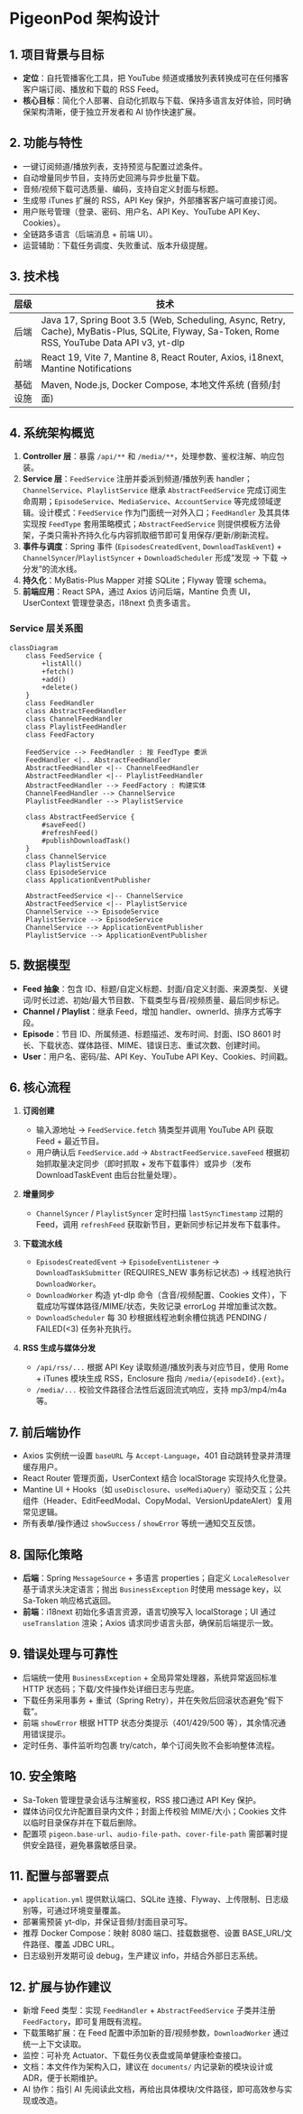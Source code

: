 # PigeonPod 架构设计

## 1. 项目背景与目标

- **定位**：自托管播客化工具，把 YouTube 频道或播放列表转换成可在任何播客客户端订阅、播放和下载的 RSS Feed。
- **核心目标**：简化个人部署、自动化抓取与下载、保持多语言友好体验，同时确保架构清晰，便于独立开发者和 AI 协作快速扩展。

## 2. 功能与特性

- 一键订阅频道/播放列表，支持预览与配置过滤条件。
- 自动增量同步节目，支持历史回溯与异步批量下载。
- 音频/视频下载可选质量、编码，支持自定义封面与标题。
- 生成带 iTunes 扩展的 RSS，API Key 保护，外部播客客户端可直接订阅。
- 用户账号管理（登录、密码、用户名、API Key、YouTube API Key、Cookies）。
- 全链路多语言（后端消息 + 前端 UI）。
- 运营辅助：下载任务调度、失败重试、版本升级提醒。

## 3. 技术栈

| 层级 | 技术 |
| --- | --- |
| 后端 | Java 17, Spring Boot 3.5 (Web, Scheduling, Async, Retry, Cache), MyBatis-Plus, SQLite, Flyway, Sa-Token, Rome RSS, YouTube Data API v3, yt-dlp |
| 前端 | React 19, Vite 7, Mantine 8, React Router, Axios, i18next, Mantine Notifications |
| 基础设施 | Maven, Node.js, Docker Compose, 本地文件系统 (音频/封面) |

## 4. 系统架构概览

1. **Controller 层**：暴露 `/api/**` 和 `/media/**`，处理参数、鉴权注解、响应包装。
2. **Service 层**：`FeedService` 注册并委派到频道/播放列表 handler；`ChannelService`、`PlaylistService` 继承 `AbstractFeedService` 完成订阅生命周期；`EpisodeService`、`MediaService`、`AccountService` 等完成领域逻辑。设计模式：`FeedService` 作为门面统一对外入口；`FeedHandler` 及其具体实现按 `FeedType` 套用策略模式；`AbstractFeedService` 则提供模板方法骨架，子类只需补齐持久化与内容抓取细节即可复用保存/更新/刷新流程。
3. **事件与调度**：Spring 事件 (`EpisodesCreatedEvent`, `DownloadTaskEvent`) + `ChannelSyncer`/`PlaylistSyncer` + `DownloadScheduler` 形成“发现 → 下载 → 分发”的流水线。
4. **持久化**：MyBatis-Plus Mapper 对接 SQLite；Flyway 管理 schema。
5. **前端应用**：React SPA，通过 Axios 访问后端，Mantine 负责 UI，UserContext 管理登录态，i18next 负责多语言。

### Service 层关系图

```mermaid
classDiagram
    class FeedService {
        +listAll()
        +fetch()
        +add()
        +delete()
    }
    class FeedHandler
    class AbstractFeedHandler
    class ChannelFeedHandler
    class PlaylistFeedHandler
    class FeedFactory

    FeedService --> FeedHandler : 按 FeedType 委派
    FeedHandler <|.. AbstractFeedHandler
    AbstractFeedHandler <|-- ChannelFeedHandler
    AbstractFeedHandler <|-- PlaylistFeedHandler
    AbstractFeedHandler --> FeedFactory : 构建实体
    ChannelFeedHandler --> ChannelService
    PlaylistFeedHandler --> PlaylistService

    class AbstractFeedService {
        #saveFeed()
        #refreshFeed()
        #publishDownloadTask()
    }
    class ChannelService
    class PlaylistService
    class EpisodeService
    class ApplicationEventPublisher

    AbstractFeedService <|-- ChannelService
    AbstractFeedService <|-- PlaylistService
    ChannelService --> EpisodeService
    PlaylistService --> EpisodeService
    ChannelService --> ApplicationEventPublisher
    PlaylistService --> ApplicationEventPublisher
```

## 5. 数据模型

- **Feed 抽象**：包含 ID、标题/自定义标题、封面/自定义封面、来源类型、关键词/时长过滤、初始/最大节目数、下载类型与音/视频质量、最后同步标记。
- **Channel / Playlist**：继承 Feed，增加 handler、ownerId、排序方式等字段。
- **Episode**：节目 ID、所属频道、标题描述、发布时间、封面、ISO 8601 时长、下载状态、媒体路径、MIME、错误日志、重试次数、创建时间。
- **User**：用户名、密码/盐、API Key、YouTube API Key、Cookies、时间戳。

## 6. 核心流程

1. **订阅创建**  
   - 输入源地址 → `FeedService.fetch` 猜类型并调用 YouTube API 获取 Feed + 最近节目。  
   - 用户确认后 `FeedService.add` → `AbstractFeedService.saveFeed` 根据初始抓取量决定同步（即时抓取 + 发布下载事件）或异步（发布 DownloadTaskEvent 由后台批量处理）。

2. **增量同步**  
   - `ChannelSyncer` / `PlaylistSyncer` 定时扫描 `lastSyncTimestamp` 过期的 Feed，调用 `refreshFeed` 获取新节目，更新同步标记并发布下载事件。

3. **下载流水线**  
   - `EpisodesCreatedEvent` → `EpisodeEventListener` → `DownloadTaskSubmitter` (REQUIRES_NEW 事务标记状态) → 线程池执行 `DownloadWorker`。  
   - `DownloadWorker` 构造 yt-dlp 命令（含音/视频配置、Cookies 文件），下载成功写媒体路径/MIME/状态，失败记录 errorLog 并增加重试次数。  
   - `DownloadScheduler` 每 30 秒根据线程池剩余槽位挑选 PENDING / FAILED(<3) 任务补充执行。

4. **RSS 生成与媒体分发**  
   - `/api/rss/...` 根据 API Key 读取频道/播放列表与对应节目，使用 Rome + iTunes 模块生成 RSS，Enclosure 指向 `/media/{episodeId}.{ext}`。  
   - `/media/...` 校验文件路径合法性后返回流式响应，支持 mp3/mp4/m4a 等。

## 7. 前后端协作

- Axios 实例统一设置 `baseURL` 与 `Accept-Language`，401 自动跳转登录并清理缓存用户。
- React Router 管理页面，UserContext 结合 localStorage 实现持久化登录。
- Mantine UI + Hooks（如 `useDisclosure`、`useMediaQuery`）驱动交互；公共组件（Header、EditFeedModal、CopyModal、VersionUpdateAlert）复用常见逻辑。
- 所有表单/操作通过 `showSuccess` / `showError` 等统一通知交互反馈。

## 8. 国际化策略

- **后端**：Spring `MessageSource` + 多语言 properties；自定义 `LocaleResolver` 基于请求头决定语言；抛出 `BusinessException` 时使用 message key，以 Sa-Token 响应格式返回。
- **前端**：i18next 初始化多语言资源，语言切换写入 localStorage；UI 通过 `useTranslation` 渲染；Axios 请求同步语言头部，确保前后端提示一致。

## 9. 错误处理与可靠性

- 后端统一使用 `BusinessException` + 全局异常处理器，系统异常返回标准 HTTP 状态码；下载/文件操作处详细日志与兜底。
- 下载任务采用事务 + 重试（Spring Retry），并在失败后回滚状态避免“假下载”。
- 前端 `showError` 根据 HTTP 状态分类提示（401/429/500 等），其余情况通用错误提示。
- 定时任务、事件监听均包裹 try/catch，单个订阅失败不会影响整体流程。

## 10. 安全策略

- Sa-Token 管理登录会话与注解鉴权，RSS 接口通过 API Key 保护。  
- 媒体访问仅允许配置目录内文件；封面上传校验 MIME/大小；Cookies 文件以临时目录保存并在下载后删除。  
- 配置项 `pigeon.base-url`、`audio-file-path`、`cover-file-path` 需部署时提供安全路径，避免暴露敏感目录。

## 11. 配置与部署要点

- `application.yml` 提供默认端口、SQLite 连接、Flyway、上传限制、日志级别等，可通过环境变量覆盖。  
- 部署需预装 yt-dlp，并保证音频/封面目录可写。  
- 推荐 Docker Compose：映射 8080 端口、挂载数据卷、设置 BASE_URL/文件路径、覆盖 JDBC URL。  
- 日志级别开发期可设 debug，生产建议 info，并结合外部日志系统。

## 12. 扩展与协作建议

- 新增 Feed 类型：实现 `FeedHandler` + `AbstractFeedService` 子类并注册 `FeedFactory`，即可复用既有流程。
- 下载策略扩展：在 Feed 配置中添加新的音/视频参数，`DownloadWorker` 通过统一上下文读取。
- 监控：可补充 Actuator、下载任务仪表盘或简单健康检查接口。
- 文档：本文件作为架构入口，建议在 `documents/` 内记录新的模块设计或 ADR，便于长期维护。
- AI 协作：指引 AI 先阅读此文档，再给出具体模块/文件路径，即可高效参与实现或改造。
